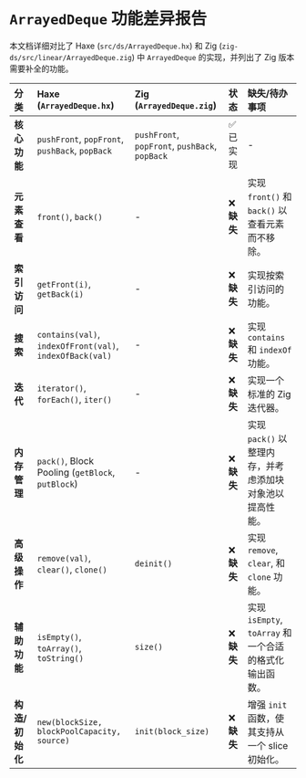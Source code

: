 # `ArrayedDeque` 功能差异报告

本文档详细对比了 Haxe (`src/ds/ArrayedDeque.hx`) 和 Zig (`zig-ds/src/linear/ArrayedDeque.zig`) 中 `ArrayedDeque` 的实现，并列出了 Zig 版本需要补全的功能。

| 分类 | Haxe (`ArrayedDeque.hx`) | Zig (`ArrayedDeque.zig`) | 状态 | 缺失/待办事项 |
| :--- | :--- | :--- | :--- | :--- |
| **核心功能** | `pushFront`, `popFront`, `pushBack`, `popBack` | `pushFront`, `popFront`, `pushBack`, `popBack` | ✅ 已实现 | - |
| **元素查看** | `front()`, `back()` | - | ❌ **缺失** | 实现 `front()` 和 `back()` 以查看元素而不移除。 |
| **索引访问** | `getFront(i)`, `getBack(i)` | - | ❌ **缺失** | 实现按索引访问的功能。 |
| **搜索** | `contains(val)`, `indexOfFront(val)`, `indexOfBack(val)` | - | ❌ **缺失** | 实现 `contains` 和 `indexOf` 功能。 |
| **迭代** | `iterator()`, `forEach()`, `iter()` | - | ❌ **缺失** | 实现一个标准的 Zig 迭代器。 |
| **内存管理** | `pack()`, Block Pooling (`getBlock`, `putBlock`) | - | ❌ **缺失** | 实现 `pack()` 以整理内存，并考虑添加块对象池以提高性能。 |
| **高级操作** | `remove(val)`, `clear()`, `clone()` | `deinit()` | ❌ **缺失** | 实现 `remove`, `clear`, 和 `clone` 功能。 |
| **辅助功能** | `isEmpty()`, `toArray()`, `toString()` | `size()` | ❌ **缺失** | 实现 `isEmpty`, `toArray` 和一个合适的格式化输出函数。 |
| **构造/初始化** | `new(blockSize, blockPoolCapacity, source)` | `init(block_size)` | ❌ **缺失** | 增强 `init` 函数，使其支持从一个 slice 初始化。 |
